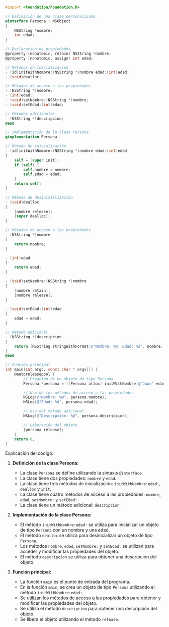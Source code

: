 ```objective-c
#import <Foundation/Foundation.h>

// Definición de una clase personalizada
@interface Persona : NSObject
{
    NSString *nombre;
    int edad;
}

// Declaración de propiedades
@property (nonatomic, retain) NSString *nombre;
@property (nonatomic, assign) int edad;

// Métodos de inicialización
- (id)initWithNombre:(NSString *)nombre edad:(int)edad;
- (void)dealloc;

// Métodos de acceso a las propiedades
- (NSString *)nombre;
- (int)edad;
- (void)setNombre:(NSString *)nombre;
- (void)setEdad:(int)edad;

// Métodos adicionales
- (NSString *)descripcion;
@end

// Implementación de la clase Persona
@implementation Persona

// Método de inicialización
- (id)initWithNombre:(NSString *)nombre edad:(int)edad
{
    self = [super init];
    if (self) {
        self.nombre = nombre;
        self.edad = edad;
    }
    return self;
}

// Método de desinicialización
- (void)dealloc
{
    [nombre release];
    [super dealloc];
}

// Métodos de acceso a las propiedades
- (NSString *)nombre
{
    return nombre;
}

- (int)edad
{
    return edad;
}

- (void)setNombre:(NSString *)nombre
{
    [nombre retain];
    [nombre release];
}

- (void)setEdad:(int)edad
{
    edad = edad;
}

// Método adicional
- (NSString *)descripcion
{
    return [NSString stringWithFormat:@"Nombre: %@, Edad: %d", nombre, edad];
}
@end

// Función principal
int main(int argc, const char * argv[]) {
    @autoreleasepool {
        // Creación de un objeto de tipo Persona
        Persona *persona = [[Persona alloc] initWithNombre:@"Juan" edad:25];

        // Uso de los métodos de acceso a las propiedades
        NSLog(@"Nombre: %@", persona.nombre);
        NSLog(@"Edad: %d", persona.edad);

        // Uso del método adicional
        NSLog(@"Descripción: %@", persona.descripcion);

        // Liberación del objeto
        [persona release];
    }
    return 0;
}
```

Explicación del código:

1. **Definición de la clase Persona:**

   - La clase `Persona` se define utilizando la sintaxis `@interface`.
   - La clase tiene dos propiedades: `nombre` y `edad`.
   - La clase tiene tres métodos de inicialización: `initWithNombre:edad:`, `dealloc` y `init`.
   - La clase tiene cuatro métodos de acceso a las propiedades: `nombre`, `edad`, `setNombre:` y `setEdad:`.
   - La clase tiene un método adicional: `descripcion`.

2. **Implementación de la clase Persona:**

   - El método `initWithNombre:edad:` se utiliza para inicializar un objeto de tipo `Persona` con un nombre y una edad.
   - El método `dealloc` se utiliza para desinicializar un objeto de tipo `Persona`.
   - Los métodos `nombre`, `edad`, `setNombre:` y `setEdad:` se utilizan para acceder y modificar las propiedades del objeto.
   - El método `descripcion` se utiliza para obtener una descripción del objeto.

3. **Función principal:**

   - La función `main` es el punto de entrada del programa.
   - En la función `main`, se crea un objeto de tipo `Persona` utilizando el método `initWithNombre:edad:`.
   - Se utilizan los métodos de acceso a las propiedades para obtener y modificar las propiedades del objeto.
   - Se utiliza el método `descripcion` para obtener una descripción del objeto.
   - Se libera el objeto utilizando el método `release`.